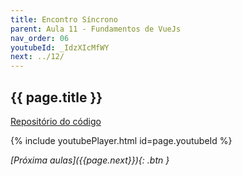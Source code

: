 ```yaml
---
title: Encontro Síncrono
parent: Aula 11 - Fundamentos de VueJs
nav_order: 06
youtubeId: _IdzXIcMfWY
next: ../12/
---
```


## {{ page.title }}

<span class="fs-3">
<a href="https://github.com/profBruno-UFC-Qx/qxd0020-stock-and-store" class="btn" target="blank">Repositório do código</a>
</span>

{% include youtubePlayer.html id=page.youtubeId %}

<!--
<iframe src="{{page.drive_url}}" width="720" height="480" allow="autoplay"></iframe>
-->

<span class="fs-3 float-right">
<i class="fas fa-download">[Próxima aulas]({{page.next}}){: .btn }</i>
</span>

